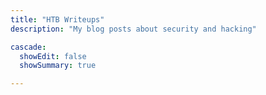 ```yaml
---
title: "HTB Writeups"
description: "My blog posts about security and hacking"

cascade:
  showEdit: false
  showSummary: true

---
```

